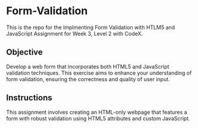 # Form-Validation
This is the repo for the Implmenting Form Validation with HTLM5 and JavaScript Assignment for Week 3, Level 2 with CodeX.

## Objective
Develop a web form that incorporates both HTML5 and JavaScript validation techniques. This exercise aims to enhance your understanding of form validation, ensuring the correctness and quality of user input.

## Instructions
This assignment involves creating an HTML-only webpage that features a form with robust validation using HTML5 attributes and custom JavaScript.

